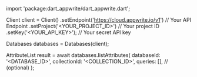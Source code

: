 import 'package:dart_appwrite/dart_appwrite.dart';

Client client = Client()
    .setEndpoint('https://cloud.appwrite.io/v1') // Your API Endpoint
    .setProject('&lt;YOUR_PROJECT_ID&gt;') // Your project ID
    .setKey('&lt;YOUR_API_KEY&gt;'); // Your secret API key

Databases databases = Databases(client);

AttributeList result = await databases.listAttributes(
    databaseId: '<DATABASE_ID>',
    collectionId: '<COLLECTION_ID>',
    queries: [], // (optional)
);
